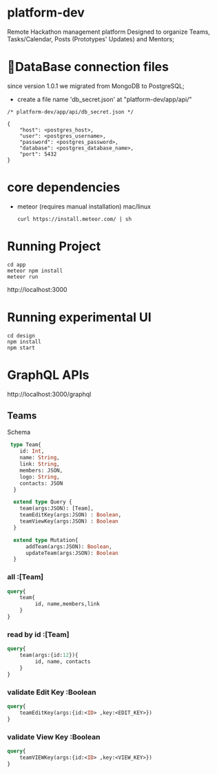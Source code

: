 # platform-dev
Remote Hackathon management platform
Designed to organize Teams, Tasks/Calendar, Posts (Prototypes' Updates) and Mentors;

# 🚨DataBase connection files 
since version 1.0.1 we migrated from MongoDB to PostgreSQL;

- create a file name 'db_secret.json' at "platform-dev/app/api/"

```
/* platform-dev/app/api/db_secret.json */

{
    "host": <postgres_host>,
    "user": <postgres_username>,
    "password": <postgres_password>,
    "database": <postgres_database_name>,
    "port": 5432
}

```

# core dependencies
- meteor (requires manual installation)
  mac/linux
  ```
  curl https://install.meteor.com/ | sh
  ```
  
# Running Project
```
cd app
meteor npm install
meteor run
```
http://localhost:3000

# Running experimental UI
```
cd design
npm install
npm start
```

# GraphQL APIs
http://localhost:3000/graphql

## Teams
Schema
```graphql
 type Team{
    id: Int,
    name: String,
    link: String,
    members: JSON, 
    logo: String, 
    contacts: JSON
  }

  extend type Query {
    team(args:JSON): [Team],
    teamEditKey(args:JSON) : Boolean,
    teamViewKey(args:JSON) : Boolean
  }

  extend type Mutation{
      addTeam(args:JSON): Boolean,
      updateTeam(args:JSON): Boolean
  }
```
### all  :[Team]
```graphql
query{
	team{
		 id, name,members,link
	}
}
```

### read by id :[Team]
```graphql
query{
	team(args:{id:12}){
		 id, name, contacts
	}
}
```

### validate Edit Key :Boolean
```graphql
query{
	teamEditKey(args:{id:<ID> ,key:<EDIT_KEY>})
}
```


### validate View Key :Boolean
```graphql
query{
	teamVIEWKey(args:{id:<ID> ,key:<VIEW_KEY>})
}
```

